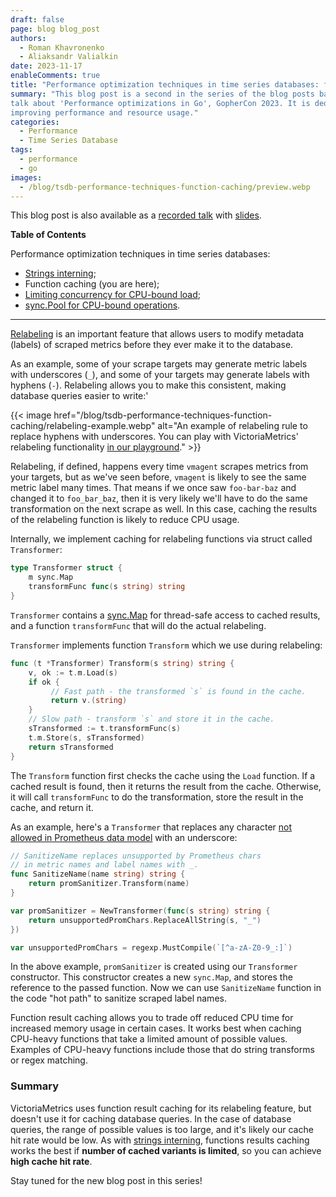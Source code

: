 ```yaml
---
draft: false    
page: blog blog_post
authors:
  - Roman Khavronenko
  - Aliaksandr Valialkin 
date: 2023-11-17
enableComments: true
title: "Performance optimization techniques in time series databases: function caching"
summary: "This blog post is a second in the series of the blog posts based on the
talk about 'Performance optimizations in Go', GopherCon 2023. It is dedicated to various optimization techniques used in VictoriaMetrics for
improving performance and resource usage."
categories:
  - Performance
  - Time Series Database
tags:
  - performance
  - go
images:
  - /blog/tsdb-performance-techniques-function-caching/preview.webp
---
```


This blog post is also available as a [recorded talk](https://www.youtube.com/watch?v=NdjuW98ep_w&list=PLXT8DSiuv5ylmEbeWptT-512GpOF8_Ppj)
with [slides](https://docs.google.com/presentation/d/1hquMVEwuefqCefPI-A1YulitQvCaib1MVXUao9DzHxQ/edit).

**Table of Contents**

Performance optimization techniques in time series databases:
- [Strings interning](https://victoriametrics.com/blog/tsdb-performance-techniques-strings-interning/);
- Function caching (you are here);
- [Limiting concurrency for CPU-bound load](https://victoriametrics.com/blog/tsdb-performance-techniques-limiting-concurrency/);
- [sync.Pool for CPU-bound operations](https://victoriametrics.com/blog/tsdb-performance-techniques-sync-pool/).

---

[Relabeling](https://docs.victoriametrics.com/relabeling.html) is an important feature that allows users to modify 
metadata (labels) of scraped metrics before they ever make it to the database.

As an example, some of your scrape targets may generate metric labels with underscores (`_`),
and some of your targets may generate labels with hyphens (`-`). Relabeling allows you to make this consistent, 
making database queries easier to write:'

{{< image href="/blog/tsdb-performance-techniques-function-caching/relabeling-example.webp" alt="An example of relabeling rule to replace hyphens with underscores. You can play with VictoriaMetrics' relabeling functionality <a href='https://play.victoriametrics.com/select/accounting/1/6a716b0f-38bc-4856-90ce-448fd713e3fe/prometheus/graph/#/relabeling?config=-+action%3A+labelmap_all%0A++regex%3A+%22-%22%0A++replacement%3A+%22_%22&labels=%7B__name__%3D%22metric%22%2C+foo-bar-baz%3D%22qux%22%7D' target='_blank'>in our playground</a>." >}}

Relabeling, if defined, happens every time `vmagent` scrapes metrics from your targets, but as we've seen before,
`vmagent` is likely to see the same metric label many times. That means if we once saw `foo-bar-baz` and changed
it to `foo_bar_baz`, then it is very likely we'll have to do the same transformation on the next scrape as well.
In this case, caching the results of the relabeling function is likely to reduce CPU usage.

Internally, we implement caching for relabeling functions via struct called `Transformer`:
```go
type Transformer struct {
    m sync.Map
    transformFunc func(s string) string
}
```

`Transformer` contains a [sync.Map](https://pkg.go.dev/sync#Map) for thread-safe access to cached results,
and a function `transformFunc` that will do the actual relabeling.

`Transformer` implements function `Transform` which we use during relabeling:
```go
func (t *Transformer) Transform(s string) string {
    v, ok := t.m.Load(s)
    if ok {
         // Fast path - the transformed `s` is found in the cache.
         return v.(string)
    }
    // Slow path - transform `s` and store it in the cache.
    sTransformed := t.transformFunc(s)
    t.m.Store(s, sTransformed)
    return sTransformed
}
```

The `Transform` function first checks the cache using the `Load` function. If a cached result is found, 
then it returns the result from the cache. Otherwise, it will call `transformFunc` to do the transformation,
store the result in the cache, and return it.

As an example, here's a `Transformer` that replaces any character [not allowed in Prometheus data model](https://prometheus.io/docs/concepts/data_model/#metric-names-and-labels)
with an underscore:
```go
// SanitizeName replaces unsupported by Prometheus chars
// in metric names and label names with _.
func SanitizeName(name string) string {
    return promSanitizer.Transform(name)
}

var promSanitizer = NewTransformer(func(s string) string {
    return unsupportedPromChars.ReplaceAllString(s, "_")
})

var unsupportedPromChars = regexp.MustCompile(`[^a-zA-Z0-9_:]`)
```

In the above example, `promSanitizer` is created using our `Transformer` constructor. This constructor creates 
a new `sync.Map`, and stores the reference to the passed function. Now we can use `SanitizeName` function 
in the code "hot path" to sanitize scraped label names.

Function result caching allows you to trade off reduced CPU time for increased memory usage in certain cases. 
It works best when caching CPU-heavy functions that take a limited amount of possible values. 
Examples of CPU-heavy functions include those that do string transforms or regex matching.

### Summary

VictoriaMetrics uses function result caching for its relabeling feature, but doesn't use it for caching database queries.
In the case of database queries, the range of possible values is too large, and it's likely our cache hit rate would be low.
As with [strings interning](https://victoriametrics.com/blog/tsdb-performance-techniques-strings-interning/), 
functions results caching works the best if **number of cached variants is limited**, so you can achieve **high
cache hit rate**.

Stay tuned for the new blog post in this series!
